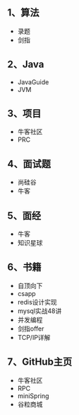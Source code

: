 ## 1、算法

+ 录题
+ 剑指

## 2、Java

+ JavaGuide
+ JVM

## 3、项目

+ 牛客社区
+ PRC

## 4、面试题

+ 尚硅谷
+ 牛客

## 5、面经

+ 牛客
+ 知识星球

## 6、书籍

+ 自顶向下
+ csapp
+ redis设计实现
+ mysql实战48讲
+ 并发编程
+ 剑指offer
+ TCP/IP详解

## 7、GitHub主页

+ 牛客社区
+ RPC
+ miniSpring
+ 谷粒商城